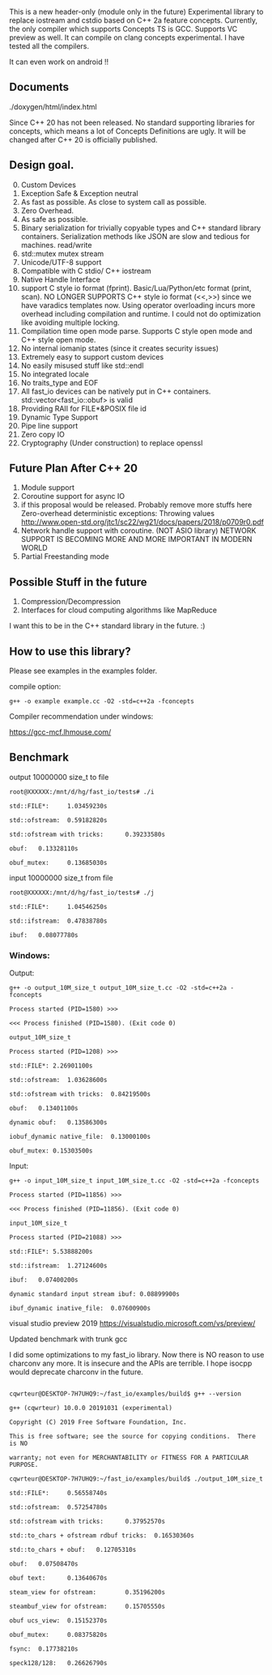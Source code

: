 This is a new header-only (module only in the future) Experimental library to replace iostream and cstdio based on C++ 2a feature concepts. Currently, the only compiler which supports Concepts TS is GCC. Supports VC preview as well. It can compile on clang concepts experimental. I have tested all the compilers.

It can even work on android !! 

## Documents
./doxygen/html/index.html

Since C++ 20 has not been released. No standard supporting libraries for concepts, which means a lot of Concepts Definitions are ugly. It will be changed after C++ 20 is officially published.

## Design goal.
  0. Custom Devices
  1. Exception Safe & Exception neutral
  2. As fast as possible. As close to system call as possible.
  3. Zero Overhead.
  4. As safe as possible.
  5. Binary serialization for trivially copyable types and C++ standard library containers. Serialization methods like JSON are slow and tedious for machines. read/write
  6. std::mutex mutex stream
  7. Unicode/UTF-8 support
  8. Compatible with C stdio/ C++ iostream
  9. Native Handle Interface
  10. support C style io format (fprint). Basic/Lua/Python/etc format (print, scan). NO LONGER SUPPORTS C++ style io format (<<,>>) since we have varadics templates now. Using operator overloading incurs more overhead including compilation and runtime. I could not do optimization like avoiding multiple locking.
  11. Compilation time open mode parse. Supports C style open mode and C++ style open mode.
  12. No internal iomanip states (since it creates security issues)
  13. Extremely easy to support custom devices
  14. No easily misused stuff like std::endl
  15. No integrated locale
  16. No traits_type and EOF
  17. All fast_io devices can be natively put in C++ containers. std::vector<fast_io::obuf> is valid
  18. Providing RAII for FILE*&POSIX file id
  19. Dynamic Type Support
  20. Pipe line support
  21. Zero copy IO
  22. Cryptography (Under construction) to replace openssl

## Future Plan After C++ 20
  1. Module support
  2. Coroutine support for async IO
  3. if this proposal would be released. Probably remove more stuffs here
     Zero-overhead deterministic exceptions: Throwing values
     http://www.open-std.org/jtc1/sc22/wg21/docs/papers/2018/p0709r0.pdf
  4. Network handle support with coroutine. (NOT ASIO library)
     NETWORK SUPPORT IS BECOMING MORE AND MORE IMPORTANT IN MODERN WORLD
  5. Partial Freestanding mode

## Possible Stuff in the future
  1. Compression/Decompression
  2. Interfaces for cloud computing algorithms like MapReduce

I want this to be in the C++ standard library in the future. :)

## How to use this library? 
Please see examples in the examples folder.

compile option:
    
	g++ -o example example.cc -O2 -std=c++2a -fconcepts

Compiler recommendation under windows:

https://gcc-mcf.lhmouse.com/

## Benchmark

output 10000000 size_t to file
```
root@XXXXXX:/mnt/d/hg/fast_io/tests# ./i

std::FILE*:     1.03459230s

std::ofstream:  0.59182820s

std::ofstream with tricks:      0.39233580s

obuf:   0.13328110s

obuf_mutex:     0.13685030s
```

input 10000000 size_t from file
```
root@XXXXXX:/mnt/d/hg/fast_io/tests# ./j

std::FILE*:     1.04546250s

std::ifstream:  0.47838780s

ibuf:   0.08077780s
```

### Windows:
Output:
```
g++ -o output_10M_size_t output_10M_size_t.cc -O2 -std=c++2a -fconcepts

Process started (PID=1580) >>>

<<< Process finished (PID=1580). (Exit code 0)

output_10M_size_t

Process started (PID=1208) >>>

std::FILE*:	2.26901100s

std::ofstream:	1.03628600s

std::ofstream with tricks:	0.84219500s

obuf:	0.13401100s

dynamic obuf:	0.13586300s

iobuf_dynamic native_file:	0.13000100s

obuf_mutex:	0.15303500s
```

Input:
```
g++ -o input_10M_size_t input_10M_size_t.cc -O2 -std=c++2a -fconcepts

Process started (PID=11856) >>>

<<< Process finished (PID=11856). (Exit code 0)

input_10M_size_t

Process started (PID=21088) >>>

std::FILE*:	5.53888200s

std::ifstream:	1.27124600s

ibuf:	0.07400200s

dynamic standard input stream ibuf:	0.08899900s

ibuf_dynamic inative_file:	0.07600900s
```




visual studio preview 2019
https://visualstudio.microsoft.com/vs/preview/



Updated benchmark with trunk gcc

I did some optimizations to my fast_io library. Now there is NO reason to use charconv any more. It is insecure and the APIs are terrible. I hope isocpp would deprecate charconv in the future.

```

cqwrteur@DESKTOP-7H7UHQ9:~/fast_io/examples/build$ g++ --version

g++ (cqwrteur) 10.0.0 20191031 (experimental)

Copyright (C) 2019 Free Software Foundation, Inc.

This is free software; see the source for copying conditions.  There is NO 

warranty; not even for MERCHANTABILITY or FITNESS FOR A PARTICULAR PURPOSE.

cqwrteur@DESKTOP-7H7UHQ9:~/fast_io/examples/build$ ./output_10M_size_t

std::FILE*:     0.56558740s

std::ofstream:  0.57254780s

std::ofstream with tricks:      0.37952570s

std::to_chars + ofstream rdbuf tricks:  0.16530360s

std::to_chars + obuf:   0.12705310s

obuf:   0.07508470s

obuf text:      0.13640670s

steam_view for ofstream:        0.35196200s

steambuf_view for ofstream:     0.15705550s

obuf ucs_view:  0.15152370s

obuf_mutex:     0.08375820s

fsync:  0.17738210s

speck128/128:   0.26626790s
```
